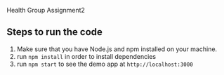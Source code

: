 Health Group Assignment2

## Steps to run the code

1. Make sure that you have Node.js and npm installed on your machine.
2. run `npm install` in order to install dependencies
3. run `npm start` to see the demo app at `http://localhost:3000`
